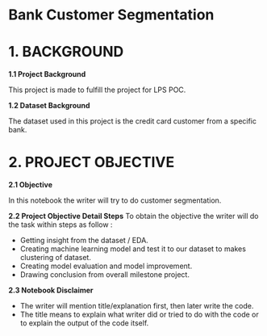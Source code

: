 # Bank Customer Segmentation

# 1. BACKGROUND
**1.1 Project Background**

This project is made to fulfill the project for LPS POC.

**1.2 Dataset Background**

The dataset used in this project is the credit card customer from a specific bank.


# 2. PROJECT OBJECTIVE
**2.1 Objective**

In this notebook the writer will try to do customer segmentation.

**2.2 Project Objective Detail Steps**
To obtain the objective the writer will do the task within steps as follow :
- Getting insight from the dataset / EDA.
- Creating machine learning model and test it to our dataset to makes clustering of dataset.
- Creating model evaluation and model improvement.
- Drawing conclusion from overall milestone project.

**2.3 Notebook Disclaimer**
- The writer will mention title/explanation first, then later write the code.
- The title means to explain what writer did or tried to do with the code or to explain the output of the code itself.
